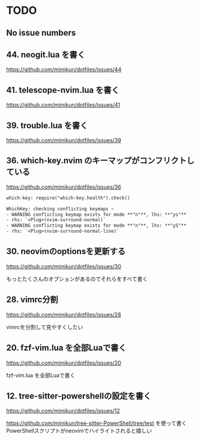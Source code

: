 # TODO

## No issue numbers

## 44. neogit.lua を書く

https://github.com/mimikun/dotfiles/issues/44

## 41. telescope-nvim.lua を書く

https://github.com/mimikun/dotfiles/issues/41

## 39. trouble.lua を書く

https://github.com/mimikun/dotfiles/issues/39

## 36. which-key.nvim のキーマップがコンフリクトしている

https://github.com/mimikun/dotfiles/issues/36

```txt
which-key: require("which-key.health").check()

WhichKey: checking conflicting keymaps ~
- WARNING conflicting keymap exists for mode **"n"**, lhs: **"ys"**
- rhs: `<Plug>(nvim-surround-normal)`
- WARNING conflicting keymap exists for mode **"n"**, lhs: **"yS"**
- rhs: `<Plug>(nvim-surround-normal-line)`
```

## 30. neovimのoptionsを更新する

https://github.com/mimikun/dotfiles/issues/30

もっとたくさんのオプションがあるのでそれらをすべて書く

## 28. vimrc分割

https://github.com/mimikun/dotfiles/issues/28

vimrcを分割して見やすくしたい

## 20. fzf-vim.lua を全部Luaで書く

https://github.com/mimikun/dotfiles/issues/20

fzf-vim.lua を全部Luaで書く

## 12. tree-sitter-powershellの設定を書く

https://github.com/mimikun/dotfiles/issues/12

https://github.com/mimikun/tree-sitter-PowerShell/tree/test を使って書く
PowerShellスクリプトがneovimでハイライトされると嬉しい
